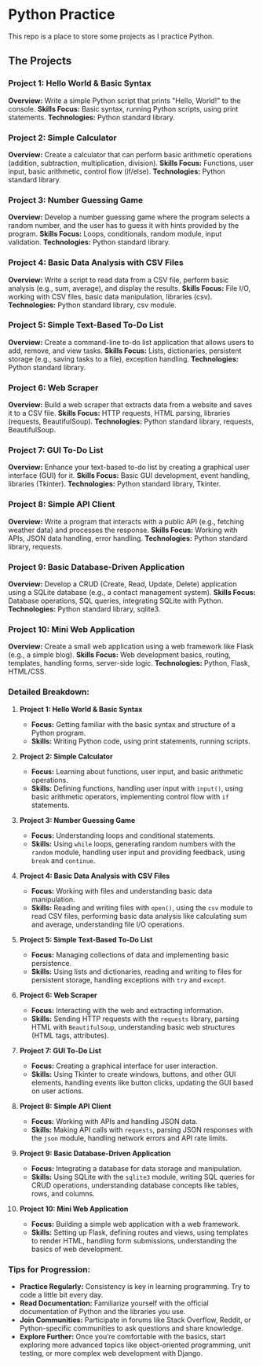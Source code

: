 # Python Practice
This repo is a place to store some projects as I practice Python.

## The Projects
### Project 1: Hello World & Basic Syntax
**Overview:** Write a simple Python script that prints "Hello, World!" to the console.
**Skills Focus:** Basic syntax, running Python scripts, using print statements.
**Technologies:** Python standard library.

### Project 2: Simple Calculator
**Overview:** Create a calculator that can perform basic arithmetic operations (addition, subtraction, multiplication, division).
**Skills Focus:** Functions, user input, basic arithmetic, control flow (if/else).
**Technologies:** Python standard library.

### Project 3: Number Guessing Game
**Overview:** Develop a number guessing game where the program selects a random number, and the user has to guess it with hints provided by the program.
**Skills Focus:** Loops, conditionals, random module, input validation.
**Technologies:** Python standard library.

### Project 4: Basic Data Analysis with CSV Files
**Overview:** Write a script to read data from a CSV file, perform basic analysis (e.g., sum, average), and display the results.
**Skills Focus:** File I/O, working with CSV files, basic data manipulation, libraries (csv).
**Technologies:** Python standard library, csv module.

### Project 5: Simple Text-Based To-Do List
**Overview:** Create a command-line to-do list application that allows users to add, remove, and view tasks.
**Skills Focus:** Lists, dictionaries, persistent storage (e.g., saving tasks to a file), exception handling.
**Technologies:** Python standard library.

### Project 6: Web Scraper
**Overview:** Build a web scraper that extracts data from a website and saves it to a CSV file.
**Skills Focus:** HTTP requests, HTML parsing, libraries (requests, BeautifulSoup).
**Technologies:** Python standard library, requests, BeautifulSoup.

### Project 7: GUI To-Do List
**Overview:** Enhance your text-based to-do list by creating a graphical user interface (GUI) for it.
**Skills Focus:** Basic GUI development, event handling, libraries (Tkinter).
**Technologies:** Python standard library, Tkinter.

### Project 8: Simple API Client
**Overview:** Write a program that interacts with a public API (e.g., fetching weather data) and processes the response.
**Skills Focus:** Working with APIs, JSON data handling, error handling.
**Technologies:** Python standard library, requests.

### Project 9: Basic Database-Driven Application
**Overview:** Develop a CRUD (Create, Read, Update, Delete) application using a SQLite database (e.g., a contact management system).
**Skills Focus:** Database operations, SQL queries, integrating SQLite with Python.
**Technologies:** Python standard library, sqlite3.

### Project 10: Mini Web Application
**Overview:** Create a small web application using a web framework like Flask (e.g., a simple blog).
**Skills Focus:** Web development basics, routing, templates, handling forms, server-side logic.
**Technologies:** Python, Flask, HTML/CSS.

### Detailed Breakdown:

1. **Project 1: Hello World & Basic Syntax**
   - **Focus:** Getting familiar with the basic syntax and structure of a Python program.
   - **Skills:** Writing Python code, using print statements, running scripts.

2. **Project 2: Simple Calculator**
   - **Focus:** Learning about functions, user input, and basic arithmetic operations.
   - **Skills:** Defining functions, handling user input with `input()`, using basic arithmetic operators, implementing control flow with `if` statements.

3. **Project 3: Number Guessing Game**
   - **Focus:** Understanding loops and conditional statements.
   - **Skills:** Using `while` loops, generating random numbers with the `random` module, handling user input and providing feedback, using `break` and `continue`.

4. **Project 4: Basic Data Analysis with CSV Files**
   - **Focus:** Working with files and understanding basic data manipulation.
   - **Skills:** Reading and writing files with `open()`, using the `csv` module to read CSV files, performing basic data analysis like calculating sum and average, understanding file I/O operations.

5. **Project 5: Simple Text-Based To-Do List**
   - **Focus:** Managing collections of data and implementing basic persistence.
   - **Skills:** Using lists and dictionaries, reading and writing to files for persistent storage, handling exceptions with `try` and `except`.

6. **Project 6: Web Scraper**
   - **Focus:** Interacting with the web and extracting information.
   - **Skills:** Sending HTTP requests with the `requests` library, parsing HTML with `BeautifulSoup`, understanding basic web structures (HTML tags, attributes).

7. **Project 7: GUI To-Do List**
   - **Focus:** Creating a graphical interface for user interaction.
   - **Skills:** Using Tkinter to create windows, buttons, and other GUI elements, handling events like button clicks, updating the GUI based on user actions.

8. **Project 8: Simple API Client**
   - **Focus:** Working with APIs and handling JSON data.
   - **Skills:** Making API calls with `requests`, parsing JSON responses with the `json` module, handling network errors and API rate limits.

9. **Project 9: Basic Database-Driven Application**
   - **Focus:** Integrating a database for data storage and manipulation.
   - **Skills:** Using SQLite with the `sqlite3` module, writing SQL queries for CRUD operations, understanding database concepts like tables, rows, and columns.

10. **Project 10: Mini Web Application**
    - **Focus:** Building a simple web application with a web framework.
    - **Skills:** Setting up Flask, defining routes and views, using templates to render HTML, handling form submissions, understanding the basics of web development.

### Tips for Progression:

- **Practice Regularly:** Consistency is key in learning programming. Try to code a little bit every day.
- **Read Documentation:** Familiarize yourself with the official documentation of Python and the libraries you use.
- **Join Communities:** Participate in forums like Stack Overflow, Reddit, or Python-specific communities to ask questions and share knowledge.
- **Explore Further:** Once you’re comfortable with the basics, start exploring more advanced topics like object-oriented programming, unit testing, or more complex web development with Django.

